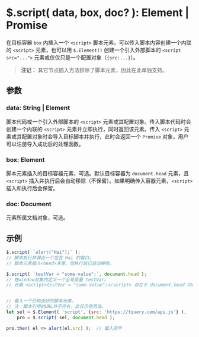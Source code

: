 # $.script( data, box, doc? ): Element | Promise

在目标容器 `box` 内插入一个 `<script>` 脚本元素。可以传入脚本内容创建一个内联的 `<script>` 元素，也可以用 `$.Element()` 创建一个引入外部脚本的 `<script src="...">` 元素或仅仅只是一个配置对象（`{src:...}`）。

> **注记：**
> 其它节点插入方法排除了脚本元素，因此在此单独支持。


## 参数

### data: String | Element

脚本代码或一个引入外部脚本的 `<script>` 元素或其配置对象。传入脚本代码时会创建一个内联的 `<script>` 元素并立即执行，同时返回该元素。传入 `<script>` 元素或其配置对象时会导入目标脚本并执行，此时会返回一个 `Promise` 对象，用户可以注册导入成功后的处理函数。


### box: Element

脚本元素插入的目标容器元素，可选。默认目标容器为 `document.head` 元素，且 `<script>` 插入并执行后会自动移除（不保留）。如果明确传入容器元素，`<script>` 插入和执行后会保留。


### doc: Document

元素所属文档对象，可选。


## 示例

```js
$.script( `alert("Hai");` );
// 脚本执行并弹出一个包含 Hai 的窗口。
// 脚本元素插入<head>末尾，但执行后已自动移除。

$.script( `testVar = "some-value";`, document.head );
// 在window对象内定义一个全局变量 testVar。
// 元素 <script>testVar = "some-value";</script> 存在于 document.head 内的末尾。


// 载入一个已构造好的脚本元素。
// 注：脚本引用的URL并不存在，此仅示例用法。
let sel = $.Element( 'script', {src: 'https://tquery.com/api.js'} ),
    pro = $.script( sel, document.head );

pro.then( el => alert(el.src) );  // 载入完毕
```
